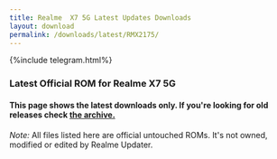```yaml
---
title: Realme  X7 5G Latest Updates Downloads
layout: download
permalink: /downloads/latest/RMX2175/
---
```

<script>
    $(document).ready(function () {
        loadLatest("RMX2175");
    });
</script>

{%include telegram.html%}

<div class="col-12 mx-auto">
    <h3 class="title bg-light p-2 rounded">Latest Official ROM for Realme  X7 5G</h3>
    <h4>This page shows the latest downloads only. If you're looking for old releases check
        <a href="/downloads/archive/RMX2175/">the archive.</a></h4>
    <p><i>Note: </i>All files listed here are official untouched ROMs.
        It's not owned, modified or edited by Realme Updater.</p>
    <div id="downloads">
    </div>
</div>